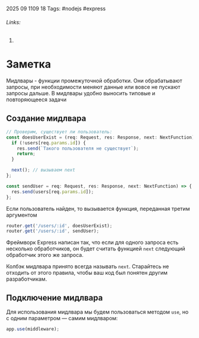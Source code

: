 2025 09 1109 18
Tags: #nodejs #express 
###### Links: 
1) 
# Заметка
Мидлвары - функции промежуточной обработки. Они обрабатывают запросы, при необходимости меняют данные или вовсе не пускают запросы дальше. В мидлвары удобно выносить типовые и повторяющееся задачи
## Создание мидлвара
```ts
// Проверим, существует ли пользователь:
const doesUserExist = (req: Request, res: Response, next: NextFunction) => {
  if (!users[req.params.id]) {
    res.send(`Такого пользователя не существует`);
    return;
  }

  next(); // вызываем next
};

const sendUser = req: Request, res: Response, next: NextFunction) => {
  res.send(users[req.params.id]);
};
```
Если пользователь найден, то вызывается функция, переданная третим аргументом
```ts
router.get('/users/:id', doesUserExist);
router.get('/users/:id', sendUser);
```
Фреймворк Express написан так, что если для одного запроса есть несколько обработчиков, он будет считать функцией `next` следующий обработчик этого же запроса.

Колбэк мидлвара принято всегда называть `next`. Старайтесь не отходить от этого правила, чтобы ваш код был понятен другим разработчикам.
## Подключение мидлвара
Для использования мидлвара мы будем пользоваться методом `use`, но с одним параметром — самим мидлваром:
```ts
app.use(middleware);
```